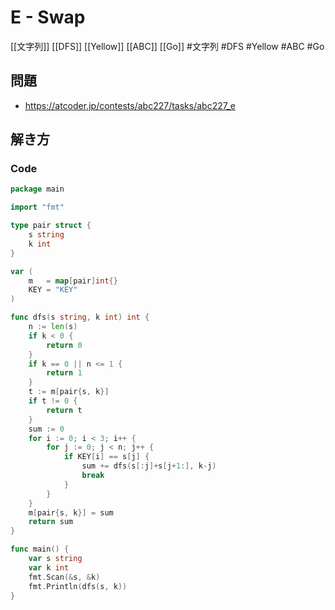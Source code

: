 # E - Swap
[[文字列]] [[DFS]] [[Yellow]] [[ABC]] [[Go]]
#文字列 #DFS #Yellow #ABC #Go 

## 問題
- https://atcoder.jp/contests/abc227/tasks/abc227_e

## 解き方
### Code
```go
package main

import "fmt"

type pair struct {
	s string
	k int
}

var (
	m   = map[pair]int{}
	KEY = "KEY"
)

func dfs(s string, k int) int {
	n := len(s)
	if k < 0 {
		return 0
	}
	if k == 0 || n <= 1 {
		return 1
	}
	t := m[pair{s, k}]
	if t != 0 {
		return t
	}
	sum := 0
	for i := 0; i < 3; i++ {
		for j := 0; j < n; j++ {
			if KEY[i] == s[j] {
				sum += dfs(s[:j]+s[j+1:], k-j)
				break
			}
		}
	}
	m[pair{s, k}] = sum
	return sum
}

func main() {
	var s string
	var k int
	fmt.Scan(&s, &k)
	fmt.Println(dfs(s, k))
}
```